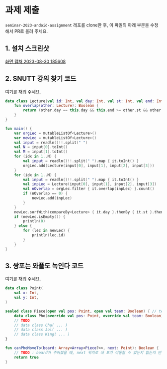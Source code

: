 # 과제 제출
`seminar-2023-andoid-assignment` 레포를 clone한 후, 이 파일의 아래 부분을 수정해서 PR로 올려 주세요.

## 1. 설치 스크린샷
[화면 캡처 2023-08-30 185608](https://github.com/MinukJung/seminar-2023-android-assignment/assets/45121041/12f302e3-7079-44b5-acae-3e981a17c02f)


## 2. SNUTT 강의 찾기 코드

여기를 채워 주세요.
```kotlin
data class Lecture(val id: Int, val day: Int, val st: Int, val end: Int) {
    fun overlap(other: Lecture): Boolean {
        return (other.day == this.day && this.end >= other.st && other.end >= this.st)
    }
}

fun main() {
    var orgLec = mutableListOf<Lecture>()
    var newLec = mutableListOf<Lecture>()
    val input = readln()!!.split(" ")
    val N = input[0].toInt()
    val M = input[1].toInt()
    for (idx in 1..N) {
        val input = readln()!!.split(" ").map { it.toInt() }
        orgLec.add(Lecture(input[0], input[1], input[2], input[3]))
    }
    for (idx in 1..M) {
        val input = readln()!!.split(" ").map { it.toInt() }
        val inpLec = Lecture(input[0], input[1], input[2], input[3])
        val nOverlap = orgLec.filter { it.overlap(inpLec) }.count()
        if (nOverlap == 0) {
            newLec.add(inpLec)
        }
    }
    newLec.sortWith(compareBy<Lecture> { it.day }.thenBy { it.st }.thenBy { it.end }.thenBy { it.id })
    if (newLec.isEmpty()) {
        println(0)
    } else {
        for (lec in newLec) {
            println(lec.id)
        }
    }
}
```

## 3. 쌍포는 와플도 녹인다 코드

여기를 채워 주세요.
```kotlin
data class Point(
    val x: Int,
    val y: Int,
)

sealed class Piece(open val pos: Point, open val team: Boolean) { // team이 true이면 우리 편 기물
    data class Pho(override val pos: Point, override val team: Boolean) : Piece(pos, team)
    // TODO
    // data class Cha( ... )
    // data class Jol( ... )
    // data class King( ... )
}

fun canPhoMoveTo(board: Array<Array<Piece?>>, next: Point): Boolean {
    // TODO : board가 주어졌을 때, next 위치로 내 포가 이동할 수 있는지 없는지 반환
    return true
}
```

